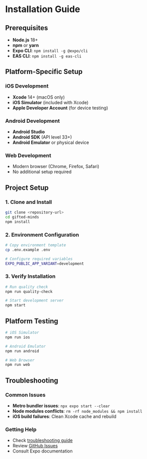 # Installation Guide

## Prerequisites

- **Node.js** 18+
- **npm** or **yarn**
- **Expo CLI**: `npm install -g @expo/cli`
- **EAS CLI**: `npm install -g eas-cli`

## Platform-Specific Setup

### iOS Development
- **Xcode** 14+ (macOS only)
- **iOS Simulator** (included with Xcode)
- **Apple Developer Account** (for device testing)

### Android Development
- **Android Studio**
- **Android SDK** (API level 33+)
- **Android Emulator** or physical device

### Web Development
- Modern browser (Chrome, Firefox, Safari)
- No additional setup required

## Project Setup

### 1. Clone and Install
```bash
git clone <repository-url>
cd gifted-minds
npm install
```

### 2. Environment Configuration
```bash
# Copy environment template
cp .env.example .env

# Configure required variables
EXPO_PUBLIC_APP_VARIANT=development
```

### 3. Verify Installation
```bash
# Run quality check
npm run quality-check

# Start development server
npm start
```

## Platform Testing

```bash
# iOS Simulator
npm run ios

# Android Emulator
npm run android

# Web Browser
npm run web
```

## Troubleshooting

### Common Issues
- **Metro bundler issues**: `npx expo start --clear`
- **Node modules conflicts**: `rm -rf node_modules && npm install`
- **iOS build failures**: Clean Xcode cache and rebuild

### Getting Help
- Check [troubleshooting guide](../05-guides/troubleshooting.md)
- Review [GitHub Issues](https://github.com/your-repo/issues)
- Consult Expo documentation